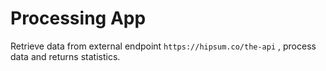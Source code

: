 # Processing App
 Retrieve data from external endpoint ```https://hipsum.co/the-api``` , process data and returns statistics. 

[//]: # (todo: add more details)